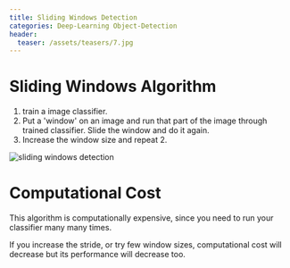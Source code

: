 ```yaml
---
title: Sliding Windows Detection
categories: Deep-Learning Object-Detection
header:
  teaser: /assets/teasers/7.jpg
---
```


# Sliding Windows Algorithm

1. train a image classifier.
2. Put a 'window' on an image and run that part of the image through trained classifier. Slide the window and do it again.
3. Increase the window size and repeat 2.

![sliding windows detection](https://lh3.googleusercontent.com/g3YWpaVIxAH8yGVkK7P_XUPReJp73-ZuRKgziGQylZKN_KHmQ7X7uT0M2HcUvqwcPBvVVGDmgWVBXdXCNSc57kdIK2nv4IbkgGFs6b_kONsa5BTYx3Xx6Vm7MWaXFnPJrU8wgMR39A=w2400)

# Computational Cost

This algorithm is computationally expensive, since you need to run your classifier many many times.

If you increase the stride, or try few window sizes, computational cost will decrease but its performance will decrease too.
